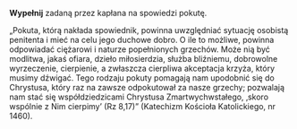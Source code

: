 **Wypełnij** zadaną przez kapłana na spowiedzi pokutę. 

„Pokuta, którą nakłada spowiednik, powinna uwzględniać sytuację osobistą penitenta i mieć na celu jego duchowe dobro. O ile to możliwe, powinna odpowiadać ciężarowi i naturze popełnionych grzechów. Może nią być modlitwa, jakaś ofiara, dzieło miłosierdzia, służba bliźniemu, dobrowolne wyrzeczenie, cierpienie, a zwłaszcza cierpliwa akceptacja krzyża, który musimy dźwigać. Tego rodzaju pokuty pomagają nam upodobnić się do Chrystusa, który raz na zawsze odpokutował za nasze grzechy; pozwalają nam stać się współdziedzicami Chrystusa Zmartwychwstałego, ‚skoro wspólnie z Nim cierpimy’ (Rz 8,17)” (Katechizm Kościoła Katolickiego, nr 1460).
